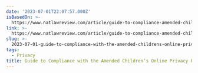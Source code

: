 ```yaml
---
date: '2023-07-01T22:07:57.000Z'
isBasedOn: >-
  https://www.natlawreview.com/article/guide-to-compliance-amended-children-s-online-privacy-protection-act-coppa-rule
link: >-
  https://www.natlawreview.com/article/guide-to-compliance-amended-children-s-online-privacy-protection-act-coppa-rule
slug: >-
  2023-07-01-guide-to-compliance-with-the-amended-childrens-online-privacy-protection-a
tags:
  - Privacy
title: Guide to Compliance with the Amended Children’s Online Privacy Protection A
---
```



